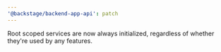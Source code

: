 ```yaml
---
'@backstage/backend-app-api': patch
---
```


Root scoped services are now always initialized, regardless of whether they're used by any features.
